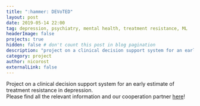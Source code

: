 ```yaml
---
title: ":hammer: DEVoTED"
layout: post
date: 2019-05-14 22:00
tag: depression, psychiatry, mental health, treatment resistance, ML
headerImage: false
projects: true
hidden: false # don't count this post in blog pagination
description: "project on a clinical decision support system for an early estimate of treatment resistance in depression"
category: project
author: nicorost
externalLink: false
---
```


Project on a clinical decision support system for an early estimate of treatment resistance in depression.  
Please find all the relevant information and our cooperation partner [here](https://zentrum-digitalisierung.bayern/themenplattform-digitale-gesundheit-medizin/gefoerderte-projekte/)!

